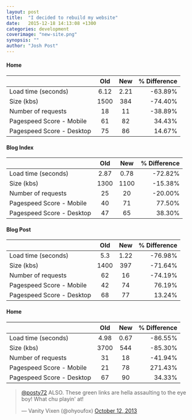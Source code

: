 ```yaml
---
layout: post
title:  "I decided to rebuild my website"
date:   2015-12-18 14:13:08 +1300
categories: development
coverimage: "new-site.png"
synopsis: ""
author: "Josh Post"
---
```



#### Home 
|                           | Old  | New  | % Difference  |
|---------------------------|:----:|:----:|--------------:|
| Load time (seconds)       | 6.12 | 2.21 |  -63.89%      |
| Size (kbs)                | 1500 | 384  | -74.40%       |
| Number of requests        | 18   | 11   | -38.89%       |
| Pagespeed Score - Mobile  | 61   | 82   | 34.43%        |
| Pagespeed Score - Desktop | 75   | 86   | 14.67%        |


#### Blog Index 
|                           | Old  | New  | % Difference  |
|---------------------------|:----:|:----:|--------------:|
| Load time (seconds)       | 2.87 | 0.78 |  -72.82%      |
| Size (kbs)                | 1300 | 1100 | -15.38%       |
| Number of requests        | 25   | 20   | -20.00%       |
| Pagespeed Score - Mobile  | 40   | 71   | 77.50%        |
| Pagespeed Score - Desktop | 47   | 65   | 38.30%        |


#### Blog Post 
|                           | Old  | New  | % Difference  |
|---------------------------|:----:|:----:|--------------:|
| Load time (seconds)       | 5.3  | 1.22 |  -76.98%      |
| Size (kbs)                | 1400 | 397  | -71.64%       |
| Number of requests        | 62   | 16   | -74.19%       |
| Pagespeed Score - Mobile  | 42   | 74   | 76.19%        |
| Pagespeed Score - Desktop | 68   | 77   | 13.24%        |


#### Home 
|                           | Old  | New  | % Difference  |
|---------------------------|:----:|:----:|--------------:|
| Load time (seconds)       | 4.98 | 0.67 |  -86.55%      |
| Size (kbs)                | 3700 | 544  | -85.30%       |
| Number of requests        | 31   | 18   | -41.94%       |
| Pagespeed Score - Mobile  | 21   | 78   | 271.43%       |
| Pagespeed Score - Desktop | 67   | 90   | 34.33%        |



<blockquote class="twitter-tweet" lang="en"><p lang="en" dir="ltr"><a href="https://twitter.com/posty72">@posty72</a> ALSO. These green links are hella assaulting to the eye boy! What chu playin&#39; at!</p>&mdash; Vanity Vixen (@ohyoufox) <a href="https://twitter.com/ohyoufox/status/388858660983545856">October 12, 2013</a></blockquote>
<script async src="//platform.twitter.com/widgets.js" charset="utf-8"></script>
